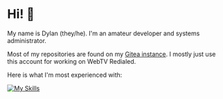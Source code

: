 # Hi! 👋
My name is Dylan (they/he). I'm an amateur developer and systems administrator.

Most of my repositories are found on my [Gitea instance](https://git.hiden.cc/HIDEN/). I mostly just use this account for working on WebTV Redialed.

Here is what I'm most experienced with:

[![My Skills](https://skillicons.dev/icons?i=c,cpp,cs,python,java,nodejs,js,html,css,powershell,git,discord,linux,nginx,visualstudio,vscode,vim,ps)](https://skillicons.dev)
